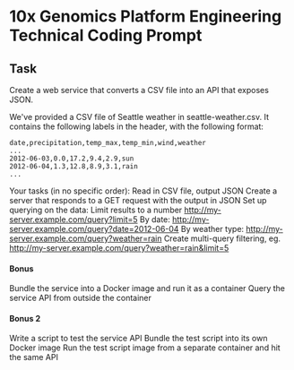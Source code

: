 # 10x Genomics Platform Engineering Technical Coding Prompt

## Task 
Create a web service that converts a CSV file into an API that exposes JSON.

We've provided a CSV file of Seattle weather in seattle-weather.csv. It contains the following labels in the header, with the following format:

```
date,precipitation,temp_max,temp_min,wind,weather
...
2012-06-03,0.0,17.2,9.4,2.9,sun
2012-06-04,1.3,12.8,8.9,3.1,rain
...
```

Your tasks (in no specific order):
Read in CSV file, output JSON
Create a server that responds to a GET request with the output in JSON
Set up querying on the data:
Limit results to a number http://my-server.example.com/query?limit=5
By date: http://my-server.example.com/query?date=2012-06-04
By weather type: http://my-server.example.com/query?weather=rain
Create multi-query filtering, eg. http://my-server.example.com/query?weather=rain&limit=5

#### Bonus
Bundle the service into a Docker image and run it as a container
Query the service API from outside the container
#### Bonus 2
Write a script to test the service API
Bundle the test script into its own Docker image
Run the test script image from a separate container and hit the same API
